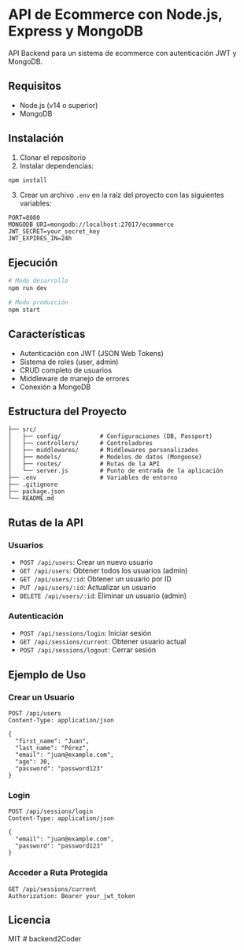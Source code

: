 # API de Ecommerce con Node.js, Express y MongoDB

API Backend para un sistema de ecommerce con autenticación JWT y MongoDB.

## Requisitos

- Node.js (v14 o superior)
- MongoDB

## Instalación

1. Clonar el repositorio
2. Instalar dependencias:

```bash
npm install
```

3. Crear un archivo `.env` en la raíz del proyecto con las siguientes variables:

```
PORT=8080
MONGODB_URI=mongodb://localhost:27017/ecommerce
JWT_SECRET=your_secret_key
JWT_EXPIRES_IN=24h
```

## Ejecución

```bash
# Modo desarrollo
npm run dev

# Modo producción
npm start
```

## Características

- Autenticación con JWT (JSON Web Tokens)
- Sistema de roles (user, admin)
- CRUD completo de usuarios
- Middleware de manejo de errores
- Conexión a MongoDB

## Estructura del Proyecto

```
├── src/
│   ├── config/           # Configuraciones (DB, Passport)
│   ├── controllers/      # Controladores
│   ├── middlewares/      # Middlewares personalizados
│   ├── models/           # Modelos de datos (Mongoose)
│   ├── routes/           # Rutas de la API
│   └── server.js         # Punto de entrada de la aplicación
├── .env                  # Variables de entorno
├── .gitignore
├── package.json
└── README.md
```

## Rutas de la API

### Usuarios

- `POST /api/users`: Crear un nuevo usuario
- `GET /api/users`: Obtener todos los usuarios (admin)
- `GET /api/users/:id`: Obtener un usuario por ID
- `PUT /api/users/:id`: Actualizar un usuario
- `DELETE /api/users/:id`: Eliminar un usuario (admin)

### Autenticación

- `POST /api/sessions/login`: Iniciar sesión
- `GET /api/sessions/current`: Obtener usuario actual
- `POST /api/sessions/logout`: Cerrar sesión

## Ejemplo de Uso

### Crear un Usuario

```
POST /api/users
Content-Type: application/json

{
  "first_name": "Juan",
  "last_name": "Pérez",
  "email": "juan@example.com",
  "age": 30,
  "password": "password123"
}
```

### Login

```
POST /api/sessions/login
Content-Type: application/json

{
  "email": "juan@example.com",
  "password": "password123"
}
```

### Acceder a Ruta Protegida

```
GET /api/sessions/current
Authorization: Bearer your_jwt_token
```

## Licencia

MIT # backend2Coder

